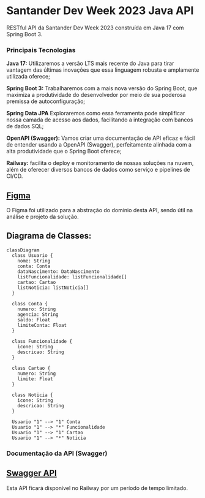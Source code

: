 <h1>Santander Dev Week 2023 Java API</h1>
RESTful API da Santander Dev Week 2023 construída em Java 17 com Spring Boot 3.

<h3>Principais Tecnologias</h3>
<b>Java 17:</b> Utilizaremos a versão LTS mais recente do Java para tirar vantagem das últimas inovações que essa linguagem robusta e amplamente utilizada oferece;

<b>Spring Boot 3:</b> Trabalharemos com a mais nova versão do Spring Boot, que maximiza a produtividade do desenvolvedor por meio de sua poderosa premissa de autoconfiguração;

<b>Spring Data JPA</b> Exploraremos como essa ferramenta pode simplificar nossa camada de acesso aos dados, facilitando a integração com bancos de dados SQL;

<b>OpenAPI (Swagger):</b> Vamos criar uma documentação de API eficaz e fácil de entender usando a OpenAPI (Swagger), perfeitamente alinhada com a alta produtividade que o Spring Boot oferece;

<b>Railway:</b> facilita o deploy e monitoramento de nossas soluções na nuvem, além de oferecer diversos bancos de dados como serviço e pipelines de CI/CD.

<h2><a href="https://www.figma.com/file/0ZsjwjsYlYd3timxqMWlbj/SANTANDER---Projeto-Web%2FMobile?type=design&node-id=1421-432&mode=design">Figma</a></h2>

O Figma foi utilizado para a abstração do domínio desta API, sendo útil na análise e projeto da solução.

<h2>Diagrama de Classes:</h2>

```mermaid
classDiagram
  class Usuario {
    nome: String
    conta: Conta
    dataNascimento: DataNascimento
    listFuncionalidade: listFuncionalidade[]
    cartao: Cartao
    listNoticia: listNoticia[]
  }

  class Conta {
    numero: String
    agencia: String
    saldo: Float
    limiteConta: Float
  }

  class Funcionalidade {
    icone: String
    descricao: String
  }

  class Cartao {
    numero: String
    limite: Float
  }

  class Noticia {
    icone: String
    descricao: String
  }

  Usuario "1" --> "1" Conta
  Usuario "1" --> "*" Funcionalidade
  Usuario "1" --> "1" Cartao
  Usuario "1" --> "*" Noticia

```

<h3>Documentação da API (Swagger)</h3>

<h2><a href="https://spring-api-santander-bootcamp-production.up.railway.app/swagger-ui/index.html">Swagger API</a></h2>

Esta API ficará disponível no Railway por um período de tempo limitado.

